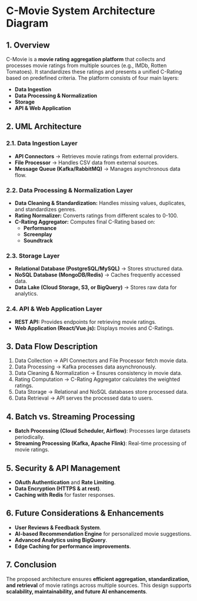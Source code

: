 # C-Movie System Architecture Diagram

## 1. Overview
C-Movie is a **movie rating aggregation platform** that collects and processes movie ratings from multiple sources (e.g., IMDb, Rotten Tomatoes). It standardizes these ratings and presents a unified C-Rating based on predefined criteria. The platform consists of four main layers:
- **Data Ingestion**
- **Data Processing & Normalization**
- **Storage**
- **API & Web Application**

## 2. UML Architecture
### 2.1. Data Ingestion Layer
- **API Connectors** → Retrieves movie ratings from external providers.
- **File Processor** → Handles CSV data from external sources.
- **Message Queue (Kafka/RabbitMQ)** → Manages asynchronous data flow.

### 2.2. Data Processing & Normalization Layer
- **Data Cleaning & Standardization:** Handles missing values, duplicates, and standardizes genres.
- **Rating Normalizer:** Converts ratings from different scales to 0-100.
- **C-Rating Aggregator:** Computes final C-Rating based on:
  - **Performance**
  - **Screenplay**
  - **Soundtrack**

### 2.3. Storage Layer
- **Relational Database (PostgreSQL/MySQL)** → Stores structured data.
- **NoSQL Database (MongoDB/Redis)** → Caches frequently accessed data.
- **Data Lake (Cloud Storage, S3, or BigQuery)** → Stores raw data for analytics.

### 2.4. API & Web Application Layer
- **REST API:** Provides endpoints for retrieving movie ratings.
- **Web Application (React/Vue.js):** Displays movies and C-Ratings.

## 3. Data Flow Description
1. Data Collection → API Connectors and File Processor fetch movie data.
2. Data Processing → Kafka processes data asynchronously.
3. Data Cleaning & Normalization → Ensures consistency in movie data.
4. Rating Computation → C-Rating Aggregator calculates the weighted ratings.
5. Data Storage → Relational and NoSQL databases store processed data.
6. Data Retrieval → API serves the processed data to users.

## 4. Batch vs. Streaming Processing
- **Batch Processing (Cloud Scheduler, Airflow)**: Processes large datasets periodically.
- **Streaming Processing (Kafka, Apache Flink)**: Real-time processing of movie ratings.

## 5. Security & API Management
- **OAuth Authentication** and **Rate Limiting**.
- **Data Encryption (HTTPS & at rest)**.
- **Caching with Redis** for faster responses.

## 6. Future Considerations & Enhancements
- **User Reviews & Feedback System**.
- **AI-based Recommendation Engine** for personalized movie suggestions.
- **Advanced Analytics using BigQuery**.
- **Edge Caching for performance improvements**.

## 7. Conclusion
The proposed architecture ensures **efficient aggregation, standardization, and retrieval** of movie ratings across multiple sources. This design supports **scalability, maintainability, and future AI enhancements**.
